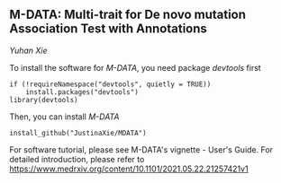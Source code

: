 ## M-DATA: Multi-trait for De novo mutation Association Test with Annotations
*Yuhan Xie*

To install the software for *M-DATA*, you need package *devtools* first

```{R}
if (!requireNamespace("devtools", quietly = TRUE))
    install.packages("devtools")
library(devtools)
```

Then, you can install *M-DATA* 
```{R}
install_github("JustinaXie/MDATA")
```

For software tutorial, please see M-DATA's vignette - User's Guide.
For detailed introduction, please refer to https://www.medrxiv.org/content/10.1101/2021.05.22.21257421v1

